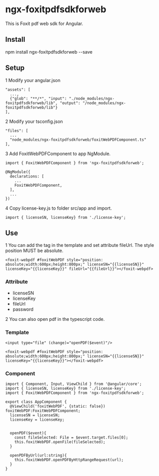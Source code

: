 # ngx-foxitpdfsdkforweb
This is Foxit pdf web sdk for Angular.

## Install
npm install ngx-foxitpdfsdkforweb --save

## Setup
1 Modify your angular.json
```
"assets": [
  ...,
  {"glob": "**/*", "input": "./node_modules/ngx-foxitpdfsdkforweb/lib", "output": "/node_modules/ngx-foxitpdfsdkforweb/lib"}
],
```

2 Modify your tsconfig.json
```
"files": [
  ...
  "node_modules/ngx-foxitpdfsdkforweb/foxitWebPDFComponent.ts"
],
```

3 Add FoxitWebPDFComponent to app NgModule.
```
import { FoxitWebPDFComponent } from 'ngx-foxitpdfsdkforweb';

@NgModule({
  declarations: [
    ...
    FoxitWebPDFComponent,
  ],
  ...
})
```
4 Copy license-key.js to folder src/app and import.
```
import { licenseSN, licenseKey} from './license-key';
```


## Use
1 You can add the tag <foxit-webpdf></foxit-webpdf> in the template and set attribute fileUrl. The style position MUST be absolute.
```
<foxit-webpdf #foxitWebPDF style="position: absolute;width:600px;height:800px;" licenseSN="{{licenseSN}}" licenseKey="{{licenseKey}}" fileUrl="{{fileUrl}}"></foxit-webpdf> 
```
### Attribute
* licenseSN 
* licenseKey
* fileUrl
* password

2 You can also open pdf in the typescript code.
### Template
```
<input type="file" (change)="openPDF($event)"/>

<foxit-webpdf #foxitWebPDF style="position: absolute;width:600px;height:800px;" licenseSN="{{licenseSN}}" licenseKey="{{licenseKey}}"></foxit-webpdf> 
```

### Component
```
import { Component, Input, ViewChild } from '@angular/core';
import { licenseSN, licenseKey} from './license-key';
import { FoxitWebPDFComponent } from 'ngx-foxitpdfsdkforweb';

export class AppComponent {
  @ViewChild('foxitWebPDF', {static: false}) foxitWebPDF:FoxitWebPDFComponent; 
  licenseSN = licenseSN;
  licenseKey = licenseKey;


  openPDF($event){
    const fileSelected: File = $event.target.files[0];
    this.foxitWebPDF.openFile(fileSelected);
  }

  openPDFByUrl(url:string){
    this.foxitWebPDF.openPDFByHttpRangeRequest(url);
  }
}


```